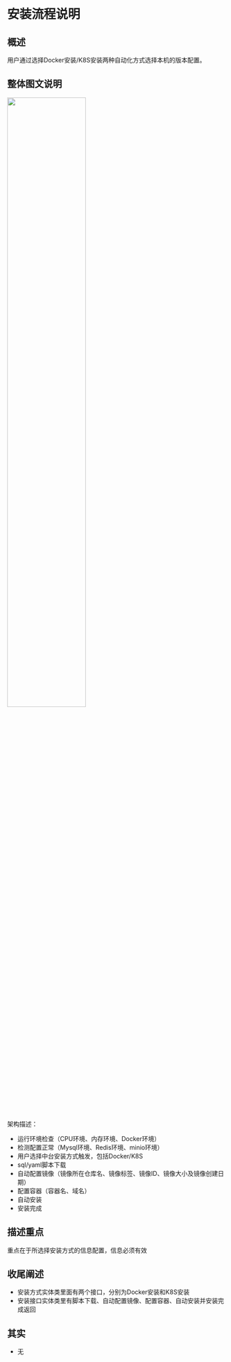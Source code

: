# 安装流程说明

## 概述

用户通过选择Docker安装/K8S安装两种自动化方式选择本机的版本配置。

## 整体图文说明

<img src="/framework/zhongtai_install.png" width="60%">

架构描述：

- 运行环境检查（CPU环境、内存环境、Docker环境）
- 检测配置正常（Mysql环境、Redis环境、minio环境）
- 用户选择中台安装方式触发，包括Docker/K8S
- sql/yaml脚本下载
- 自动配置镜像（镜像所在仓库名、镜像标签、镜像ID、镜像大小及镜像创建日期）
- 配置容器（容器名、域名）
- 自动安装
- 安装完成

## 描述重点

重点在于所选择安装方式的信息配置，信息必须有效

## 收尾阐述

- 安装方式实体类里面有两个接口，分别为Docker安装和K8S安装
- 安装接口实体类里有脚本下载、自动配置镜像、配置容器、自动安装并安装完成返回

## 其实

- 无

